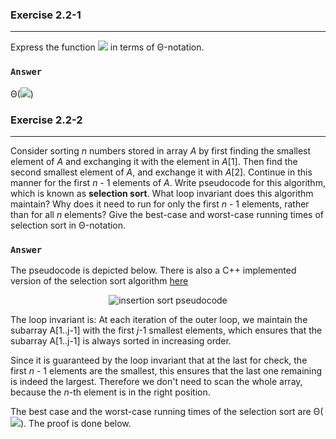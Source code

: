 ### Exercise 2.2-1
***
Express the function ![](https://latex.codecogs.com/png.latex?n^3/100&space;-&space;100n^2&space;-&space;100n&space;&plus;&space;3) in terms of Θ-notation.

### `Answer`
Θ(![](https://latex.codecogs.com/png.latex?n^3))

### Exercise 2.2-2
***
Consider sorting *n* numbers stored in array *A* by first finding the smallest element of *A* and exchanging it with the element in *A*[1]. Then find the second smallest element of *A*, and exchange it with *A*[2]. Continue in this manner for the first *n* - 1 elements of *A*. Write pseudocode for this algorithm, which is known as **selection sort**. What loop invariant does this algorithm maintain? Why does it need to run for only the first *n* - 1 elements, rather than for all *n* elements? Give the best-case  and worst-case running times of selection sort in Θ-notation.

### `Answer`

The pseudocode is depicted below. There is also a C++ implemented version of the selection sort algorithm <a href="https://github.com/nicowxd/CLRS/blob/master/Algorithms/selectionSort.cpp">here</a>

<p align="center">
    <img src="../Images/insertionSort.png" alt="insertion sort pseudocode">
</p>

The loop invariant is:
    At each iteration of the outer loop, we maintain the subarray A[1..j-1] with the first *j*-1 smallest elements, which ensures that the subarray A[1..j-1] is always sorted in increasing order.

Since it is guaranteed by the loop invariant that at the last for check, the first *n* - 1 elements are the smallest, this ensures that the last one remaining is indeed the largest. Therefore we don't need to scan the whole array, because the *n*-th element is in the right position.

The best case and the worst-case running times of the selection sort are Θ(![](https://latex.codecogs.com/png.latex?n^2)). The proof is done below.
